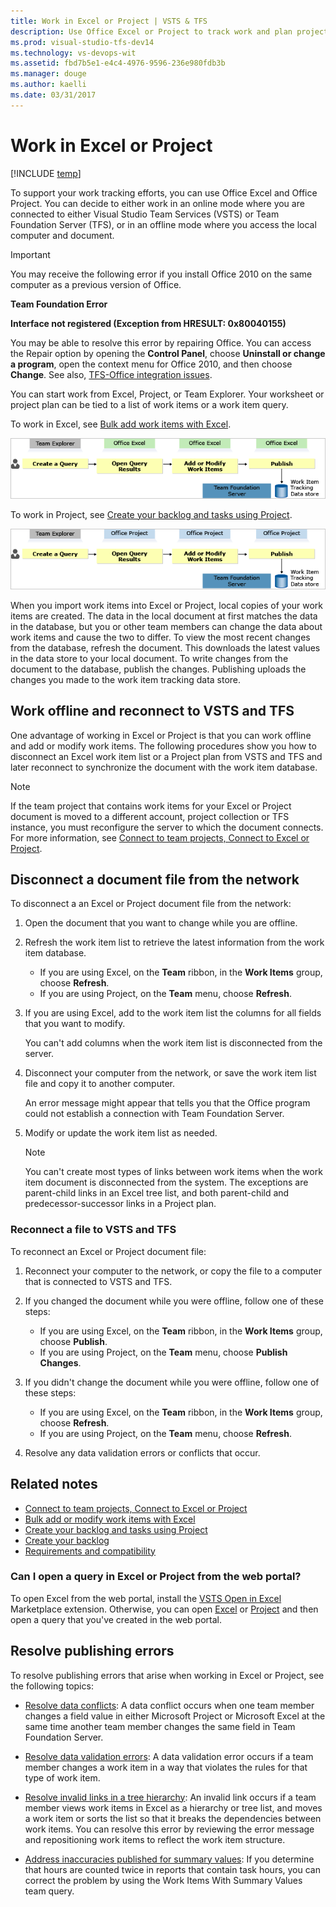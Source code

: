 ```yaml
---
title: Work in Excel or Project | VSTS & TFS
description: Use Office Excel or Project to track work and plan projects in conjuction with work item tracking in VSTS & TFS 
ms.prod: visual-studio-tfs-dev14
ms.technology: vs-devops-wit
ms.assetid: fbd7b5e1-e4c4-4976-9596-236e980fdb3b
ms.manager: douge
ms.author: kaelli
ms.date: 03/31/2017
---
```

# Work in Excel or Project 

[!INCLUDE [temp](../../_shared/version-vsts-tfs-all-versions.md)]


To support your work tracking efforts, you can use Office Excel and Office Project. You can decide to either work in an online mode where you are connected to either Visual Studio Team Services (VSTS) or Team Foundation Server (TFS), or in an offline mode where you access the local computer and document.  
  
> [!IMPORTANT]  
> You may receive the following error if you install Office 2010 on the same computer as a previous version of Office.  
>   
>  **Team Foundation Error**  
>   
>  **Interface not registered (Exception from HRESULT: 0x80040155)**  
>   
>  You may be able to resolve this error by repairing Office. You can access the Repair option by opening the **Control Panel**, choose **Uninstall or change a program**, open the context menu for Office 2010, and then choose **Change**. See also, [TFS-Office integration issues](tfs-office-integration-issues.md).  
  
You can start work from Excel, Project, or Team Explorer. Your worksheet or project plan can be tied to a list of work items or a work item query.  
  
To work in Excel, see [Bulk add work items with Excel](bulk-add-modify-work-items-excel.md).   
  
![Open Query Results in Office Excel](_img/excelseq_1.png "ExcelSeq_1")  
  
To work in Project, see [Create your backlog and tasks using Project](create-your-backlog-tasks-using-project.md).

![Exporting Work Items to Office Project](_img/officeprojseq_1.png "OfficeProjSeq_1")  
  


 When you import work items into Excel or Project, local copies of your work items are created. The data in the local document at first matches the data in the database, but you or other team members can change the data about work items and cause the two to differ. To view the most recent changes from the database, refresh the document. This downloads the latest values in the data store to your local document. To write changes from the document to the database, publish the changes. Publishing uploads the changes you made to the work item tracking data store.   

## Work offline and reconnect to VSTS and TFS
One advantage of working in Excel or Project is that you can work offline and add or modify work items. The following procedures show you how to disconnect an Excel work item list or a Project plan from VSTS and TFS and later reconnect to synchronize the document with the work item database.  
  
> [!NOTE]
>  If the team project that contains work items for your Excel or Project document is moved to a different account, project collection or TFS instance, you must reconfigure the server to which the document connects. For more information, see [Connect to team projects, Connect to Excel or Project](../../../user-guide/connect-team-projects.md#excel-project).  
  

<a name="WorkingOffline"></a> 
##  Disconnect  a document file from the network  
  
To disconnect a an Excel or Project document file from the network:  
  
1.  Open the document that you want to change while you are offline.  
  
2.  Refresh the work item list to retrieve the latest information from the work item database.    
    -   If you are using Excel, on the **Team** ribbon, in the **Work Items** group, choose **Refresh**.    
    -   If you are using Project, on the **Team** menu, choose **Refresh**.  
 
3.  If you are using Excel, add to the work item list the columns for all fields that you want to modify.  
  
     You can't add columns when the work item list is disconnected from the server.  
  
4.  Disconnect your computer from the network, or save the work item list file and copy it to another computer.  
  
     An error message might appear that tells you that the Office program could not establish a connection with Team Foundation Server.  
  
5.  Modify or update the work item list as needed.  
  
    > [!NOTE]
    >  You can't create most types of links between work items when the work item document is disconnected from the system. The exceptions are parent-child links in an Excel tree list, and both parent-child and predecessor-successor links in a Project plan.  
  
<a name="ReconnectingToTFS"></a> 
###  Reconnect a file to VSTS and TFS 
  
To reconnect an Excel or Project document file:  
  
1.  Reconnect your computer to the network, or copy the file to a computer that is connected to VSTS and TFS.  
  
2.  If you changed the document while you were offline, follow one of these steps:    
    -   If you are using Excel, on the **Team** ribbon, in the **Work Items** group, choose **Publish**.    
    -   If you are using Project, on the **Team** menu, choose **Publish Changes**.  
  
3.  If you didn't change the document while you were offline, follow one of these steps:    
    -   If you are using Excel, on the **Team** ribbon, in the **Work Items** group, choose **Refresh**.    
    -   If you are using Project, on the **Team** menu, choose **Refresh**.  
  
4.  Resolve any data validation errors or conflicts that occur.  

## Related notes

- [Connect to team projects, Connect to Excel or Project](../../../user-guide/connect-team-projects.md#excel-project)  
- [Bulk add or modify work items with Excel](bulk-add-modify-work-items-excel.md)  
- [Create your backlog and tasks using Project](create-your-backlog-tasks-using-project.md)  
- [Create your backlog](../../backlogs/create-your-backlog.md)
- [Requirements and compatibility](../../../accounts/requirements.md) 


### Can I open a query in Excel or Project from the web portal?  

To open Excel from the web portal, install the [VSTS Open in Excel](https://marketplace.visualstudio.com/items?itemName=blueprint.vsts-open-work-items-in-excel) Marketplace extension. Otherwise, you can open [Excel](bulk-add-modify-work-items-excel.md) or [Project](create-your-backlog-tasks-using-project.md) and then open a query that you've created in the web portal. 

<a name="CT_ResolvingPublishErrors"></a> 
## Resolve publishing errors  
To resolve publishing errors that arise when working in Excel or Project, see the following topics:   
  
- [Resolve data conflicts](resolve-excel-data-conflicts-publish-refresh.md): 
	A data conflict occurs when one team member changes a field value in either Microsoft Project or Microsoft Excel at the same time another team member changes the same field in Team Foundation Server.

- [Resolve data validation errors](resolve-excel-data-validation-errors.md):
	A data validation error occurs if a team member changes a work item in a way that violates the rules for that type of work item.
  
- [Resolve invalid links in a tree hierarchy](resolve-excel-invalid-links-tree-list.md):
	An invalid link occurs if a team member views work items in Excel as a hierarchy or tree list, and moves a work item or sorts the list so that it breaks the dependencies between work items. You can resolve this error by reviewing the error message and repositioning work items to reflect the work item structure.

- [Address inaccuracies published for summary values](../../../report/sql-reports/address-inaccuracies-published-for-summary-values.md): 
	If you determine that hours are counted twice in reports that contain task hours, you can correct the problem by using the Work Items With Summary Values team query.


 
